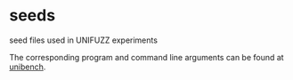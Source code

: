 # seeds
seed files used in UNIFUZZ experiments

The corresponding program and command line arguments can be found at [unibench](https://github.com/unifuzz/unibench).
